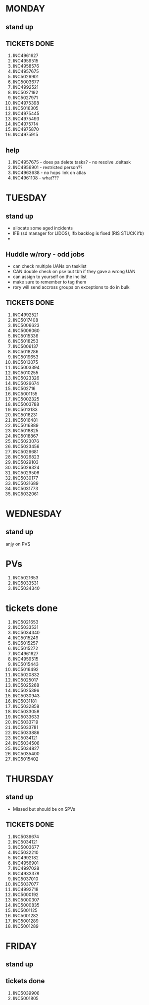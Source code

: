 
# MONDAY

## stand up

## TICKETS DONE
1. INC4961627
2. INC4959515
3. INC4958576
4. INC4957675
5. INC5026901
6. INC5003677
7. INC4992521
8. INC5027192
9. INC5027971
10. INC4975398
11. INC5016305
12. INC4975445
13. INC4975493
14. INC4975714
15. INC4975870
16. INC4975915


## help
1. INC4957675 - does pa delete tasks? - no resolve .deltask
2. INC4956901 - restricted person??
3. INC4963638 - no hops link on atlas
4. INC4961108 - what???


# TUESDAY

## stand up 
- allocate some aged incidents
-  IFB (sd manager for LIDOS), ifb backlog is fixed (RIS STUCK ifb)
-  

## Huddle w/rory - odd jobs
- can check multiple UANs on tasklist 
- CAN double check on psv but tbh if they gave a wrong UAN 
- can assign to yourself on the inc list
- make sure to remember to tag them
- rory will send accross groups on exceptions to do in bulk

## TICKETS DONE
1. INC4992521
2. INC5017408
3. INC5006623
4. INC5006060
5. INC5015336
6. INC5018253
7. INC5006137
8. INC5018286
9. INC5019653
10. INC5013075
11. INC5003394
12. INC5010255
13. INC5023326
14. INC5026674
15. INC502716
16. INC5001155
17. INC5002325
18. INC5003788
19. INC5013183
20. INC5016231
21. INC5016481
22. INC5016889
23. INC5018825
24. INC5018867
25. INC5023076
26. INC5023456
27. INC5026681
28. INC5026823
29. INC5029103
30. INC5029324
31. INC5029506
32. INC5030177
33. INC5031689
34. INC5031773
35. INC5032061

# WEDNESDAY

## stand up 
anjy on PVS

# PVs
1. INC5021653
2. INC5033531
3. INC5034340

# tickets done
1. INC5021653
2. INC5033531
3. INC5034340
4. INC5015249
5. INC5015257
6. INC5015272
7. INC4961627
8. INC4959515
9. INC5015443
10. INC5016492
11. INC5020832
12. INC5025017
13. INC5025268
14. INC5025396
15. INC5030943
16. INC5031181
17. INC5032858
18. INC5033058
19. INC5033633
20. INC5033719
21. INC5033781
22. INC5033886
23. INC5034121
24. INC5034506
25. INC5034827
26. INC5035400
27. INC5015402

# THURSDAY

## stand up 
- Missed but should be on SPVs

## TICKETS DONE

1. INC5036674
2. INC5034121
3. INC5003677
4. INC5032210
5. INC4992182
6. INC4956901
7. INC4997028
8. INC4933378
9. INC5037010
10. INC5037077
11. INC4992718
12. INC5000192
13. INC5000307
14. INC5000835
15. INC5001125
16. INC5001282
17. INC5001289
18. INC5001289

# FRIDAY

## stand up

## tickets done
1. INC5039906
2. INC5001805

   

